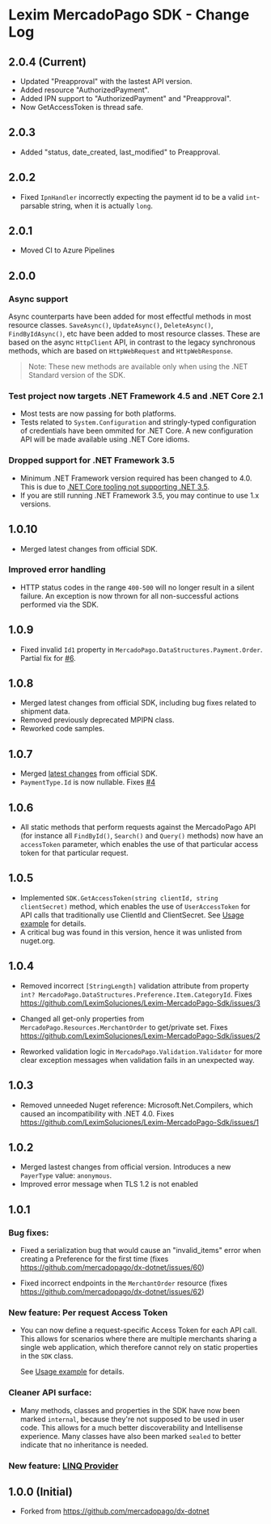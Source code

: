# Lexim MercadoPago SDK - Change Log

## 2.0.4 (Current)
  - Updated "Preapproval" with the lastest API version.
  - Added resource "AuthorizedPayment".
  - Added IPN support to "AuthorizedPayment" and "Preapproval".
  - Now GetAccessToken is thread safe.

## 2.0.3
  - Added "status, date_created, last_modified" to Preapproval.

## 2.0.2
  - Fixed `IpnHandler` incorrectly expecting the payment id to be a valid `int`-parsable string, when it is actually `long`.

## 2.0.1 
  - Moved CI to Azure Pipelines

## 2.0.0

### Async support

  Async counterparts have been added for most effectful methods in most resource classes. `SaveAsync()`, `UpdateAsync()`, `DeleteAsync()`, `FindByIdAsync()`, etc have been added to most resource classes. These are based on the async `HttpClient` API, in contrast to the legacy synchronous methods, which are based on `HttpWebRequest` and `HttpWebResponse`.
  
  > Note: These new methods are available only when using the .NET Standard version of the SDK.

### Test project now targets .NET Framework 4.5 and .NET Core 2.1
  - Most tests are now passing for both platforms.
  - Tests related to `System.Configuration` and stringly-typed configuration of credentials have been ommited for .NET Core. A new configuration API will be made available using .NET Core idioms.

### Dropped support for .NET Framework 3.5
  - Minimum .NET Framework version required has been changed to 4.0. This is due to [.NET Core tooling not supporting .NET 3.5](https://github.com/Microsoft/msbuild/issues/1333).
  - If you are still running .NET Framework 3.5, you may continue to use 1.x versions.

## 1.0.10
  - Merged latest changes from official SDK.

### Improved error handling
  - HTTP status codes in the range `400-500` will no longer result in a silent failure. An exception is now thrown for all non-successful actions performed via the SDK.

## 1.0.9
  - Fixed invalid `Id1` property in `MercadoPago.DataStructures.Payment.Order`. Partial fix for [#6](https://github.com/LeximSoluciones/Lexim-MercadoPago-Sdk/issues/6).

## 1.0.8
  - Merged latest changes from official SDK, including bug fixes related to shipment data.
  - Removed previously deprecated MPIPN class.
  - Reworked code samples.

## 1.0.7
  - Merged [latest changes](https://github.com/mercadopago/dx-dotnet/tree/7c4bc0eb493b00cd69b7dcdf0a1efb7c360b80fa) from official SDK.
  - `PaymentType.Id` is now nullable. Fixes [#4](https://github.com/LeximSoluciones/Lexim-MercadoPago-Sdk/issues/4) 

## 1.0.6

  - All static methods that perform requests against the MercadoPago API (for instance all `FindById()`, `Search()` and `Query()` methods) now have an `accessToken` parameter, which enables the use of that particular access token for that particular request.

## 1.0.5

  - Implemented `SDK.GetAccessToken(string clientId, string clientSecret)` method, which enables the use of `UserAccessToken` for API calls that traditionally use ClientId and ClientSecret.
  See [Usage example](https://github.com/LeximSoluciones/Lexim-MercadoPago-Sdk/blob/master/MercadoPagoExample/Payments/UserAccessTokenExample.cs) for details.
  - A critical bug was found in this version, hence it was unlisted from nuget.org.

## 1.0.4

  - Removed incorrect `[StringLength]` validation attribute from property `int? MercadoPago.DataStructures.Preference.Item.CategoryId`. Fixes https://github.com/LeximSoluciones/Lexim-MercadoPago-Sdk/issues/3

  - Changed all get-only properties from `MercadoPago.Resources.MerchantOrder` to get/private set. Fixes https://github.com/LeximSoluciones/Lexim-MercadoPago-Sdk/issues/2

  - Reworked validation logic in `MercadoPago.Validation.Validator` for more clear exception messages when validation fails in an unexpected way.

## 1.0.3

  - Removed unneeded Nuget reference: Microsoft.Net.Compilers, which caused an incompatibility with .NET 4.0. Fixes https://github.com/LeximSoluciones/Lexim-MercadoPago-Sdk/issues/1

## 1.0.2 

  - Merged lastest changes from official version. Introduces a new `PayerType` value: `anonymous`.
  - Improved error message when TLS 1.2 is not enabled

## 1.0.1

### Bug fixes:

  - Fixed a serialization bug that would cause an "invalid_items" error when creating a Preference for the first time (fixes https://github.com/mercadopago/dx-dotnet/issues/60)

  - Fixed incorrect endpoints in the `MerchantOrder` resource (fixes https://github.com/mercadopago/dx-dotnet/issues/62)

### New feature: Per request Access Token

  - You can now define a request-specific Access Token for each API call. This allows for scenarios where there are multiple merchants sharing a single web application, which therefore cannot rely on static properties in the `SDK` class.

      See [Usage example](https://github.com/LeximSoluciones/Lexim-MercadoPago-Sdk/blob/master/MercadoPagoExample/Payments/UserAccessTokenExample.cs) for details.

### Cleaner API surface:

  - Many methods, classes and properties in the SDK have now been marked `internal`, because they're not supposed to be used in user code. This allows for a much better discoverability and Intellisense experience. Many classes have also been marked `sealed` to better indicate that no inheritance is needed.

### New feature: [LINQ Provider](https://github.com/LeximSoluciones/Lexim-MercadoPago-Sdk/blob/master/Docs/Linq.md)

## 1.0.0 (Initial)

  - Forked from https://github.com/mercadopago/dx-dotnet
